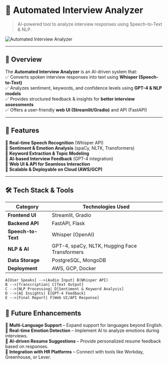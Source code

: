 # 🎤 Automated Interview Analyzer  
> AI-powered tool to analyze interview responses using Speech-to-Text & NLP.  

![Automated Interview Analyzer](https://via.placeholder.com/1000x400?text=Project+Banner)

---

## 🚀 **Overview**  
The **Automated Interview Analyzer** is an AI-driven system that:  
✅ Converts spoken interview responses into text using **Whisper (Speech-to-Text)**  
✅ Analyzes sentiment, keywords, and confidence levels using **GPT-4 & NLP models**  
✅ Provides structured feedback & insights for **better interview assessments**  
✅ Offers a user-friendly **web UI (Streamlit/Gradio)** and API (FastAPI)  

---

## 🎯 **Features**  
🔹 **Real-time Speech Recognition** (Whisper API)  
🔹 **Sentiment & Emotion Analysis** (spaCy, NLTK, Transformers)  
🔹 **Keyword Extraction & Topic Modeling**  
🔹 **AI-based Interview Feedback** (GPT-4 integration)  
🔹 **Web UI & API for Seamless Interaction**  
🔹 **Scalable & Deployable on Cloud (AWS/GCP)**  

---


## 🛠 Tech Stack & Tools

| Category           | Technologies Used                           |
|--------------------|--------------------------------------------|
| **Frontend UI**    | Streamlit, Gradio                         |
| **Backend API**    | FastAPI, Flask                            |
| **Speech-to-Text** | Whisper (OpenAI)                          |
| **NLP & AI**       | GPT-4, spaCy, NLTK, Hugging Face Transformers |
| **Data Storage**   | PostgreSQL, MongoDB                       |
| **Deployment**     | AWS, GCP, Docker                          |

    A[User Speaks] -->|Audio Input| B(Whisper API)
    B -->|Transcription| C[Text Output]
    C -->|NLP Processing| D[Sentiment & Keyword Analysis]
    D -->|AI Insights| E[GPT-4 Feedback]
    E -->|Final Report| F[Web UI/API Response]


## 🚀 Future Enhancements  

🔹 **Multi-Language Support** – Expand support for languages beyond English.  
🔹 **Real-time Emotion Detection** – Implement AI to analyze emotions during interviews.  
🔹 **AI-driven Resume Suggestions** – Provide personalized resume feedback based on responses.  
🔹 **Integration with HR Platforms** – Connect with tools like Workday, Greenhouse, or Lever.  
